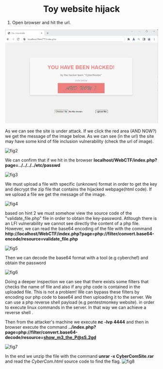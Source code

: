# <center> <br><WEB CTF> Toy website hijack <br> </center>

1. Open browser and hit the url.

 ![fig1](init.png)

As we can see the site is under attack. 
If we click the red area (AND NOW?) we get the message of the image below.
As we can see (in the url) the site may have some kind of file inclusion vulnerability (check the url of image).

![fig2](hacker_message.png)

We can confirm that if we hit in the browser <b>localhost/WebCTF/index.php?page=../../../../etc/passwd</b>

![fig3](check_lfi.png)

We must upload a file with specific (unknown) format in order to get the key and decrypt the zip file that contains the hijacked webpage(html code).
If we upload a file we get the message of the image.

![fig4](wrong_filename.png)

based on hint 2 we must somehow view the source code of the "validate_file.php" file in order to obtain the key-password.
Atltough there is an LFI vulnerability we cannot see directly the content of a php file.
However, we can read the base64 encoding of the file with the command
<b>http://localhost/WebCTF/index.php?page=php://filter/convert.base64-encode/resource=validate_file.php</b>

![fig5](read_php_file_base64.png)

Then we can decode the base64 format with a tool (e.g cyberchef) and obtain the password

![fig6](cyberchef.png)

Doing a deeper inspection we can see that there exists some filters that checks the name of file and also if any php code is contained in the uploaded file. 
This is not a problem! We can bypass these filters by encoding our php code to base64 and then uploading it to the server.
We can use a php reverse shell payload (e.g pentestmonkey website). 
in order to execute linux commands in the server. In that way we can achieve a reverse shell .

Then from the attacker's machine we execute <b>nc -lvp 4444</b> and then in browser execute the command <b>../index.php?page=php://filter/convert.base64-decode/resource=show_m3_the_P@sS.2gd</b>

![fig7](php_reverse_shell.png)

In the end we unzip the file with the command **unrar -x CyberComSite.rar** and read the <i>CyberCom.html</i> source code to find the flag.
![fig8](flag.png)




